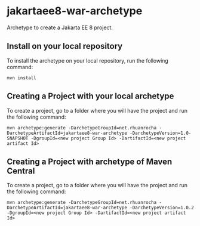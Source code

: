 # jakartaee8-war-archetype
Archetype to create a Jakarta EE 8 project.

## Install on your local repository

To install the archetype on your local repository, run the following command:

    mvn install
  
## Creating a Project with your local archetype

To create a project, go to a folder where you will have the project and run the following command:

    mvn archetype:generate -DarchetypeGroupId=net.rhuanrocha -DarchetypeArtifactId=jakartaee8-war-archetype -DarchetypeVersion=1.0-SNAPSHOT -DgroupId=<new project Group Id> -DartifactId=<new project artifact Id>
    

## Creating a Project with archetype of Maven Central

To create a project, go to a folder where you will have the project and run the following command:

    mvn archetype:generate -DarchetypeGroupId=net.rhuanrocha -DarchetypeArtifactId=jakartaee8-war-archetype -DarchetypeVersion=1.0.2 -DgroupId=<new project Group Id> -DartifactId=<new project artifact Id>

